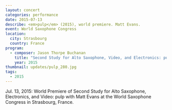 ```yaml
---
layout: concert
categories: performance
date: 2015-07-13
describe: <em>pulp</em> (2015), world premiere. Matt Evans.
event: World Saxophone Congress
location:
  city: Strasbourg
  country: France
program:
  - composer: Jason Thorpe Buchanan
    title: "Second Study for Alto Saxophone, Video, and Electronics: pulp"
    year: 2015
thumbnail: updates/pulp_280.jpg
tags:
  - 2015
---
```


Jul. 13, 2015: World Premiere of Second Study for Alto Saxophone, Electronics, and Video: pulp with Matt Evans at the World Saxophone Congress in Strasbourg, France.
